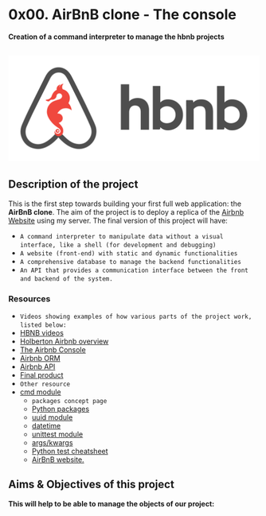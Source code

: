 # 0x00. AirBnB clone - The console
**Creation of a command interpreter to manage the hbnb projects**
## <p align="center">![alt text](https://github.com/Dikachis/AirBnB_clone/blob/main/web_static/images/65f4a1dd9c51265f49d0.png?raw=true)</p>
## Description of the project
This is the first step towards building your first full web application: the **AirBnB clone**. The aim of the project is to deploy a replica of the [Airbnb Website](https://www.airbnb.com/) using my server. The final version of this project will have:
- ```A command interpreter to manipulate data without a visual interface, like a shell (for development and debugging)```
- ```A website (front-end) with static and dynamic functionalities```
- ```A comprehensive database to manage the backend functionalities```
- ```An API that provides a communication interface between the front and backend of the system.```
### Resources
* ```Videos showing examples of how various parts of the project work, listed below:```
* [HBNB videos](https://www.youtube.com/playlist?list=PLlLHfkTcnvmPOp6jv_89tRpJUMFrP-Wbi)
* [Holberton Airbnb overview](https://www.youtube.com/watch?v=QTwmCB_AWqI)
* [The Airbnb Console](https://www.youtube.com/watch?v=jeJwRB33YNg)
* [Airbnb ORM](https://www.youtube.com/watch?v=ZwCD8cNZk9U)
* [Airbnb API](https://www.youtube.com/watch?v=LrQhULlFJdU)
* [Final product](https://www.youtube.com/watch?v=m-cfupVumos)
* ```Other resource```
* [cmd module](https://docs.python.org/3.8/library/cmd.html)
    * ```packages concept page```
    * [Python packages](https://docs.python.org/3.4/tutorial/modules.html#packages)
    * [uuid module](https://docs.python.org/3.8/library/uuid.html)
    * [datetime](https://docs.python.org/3.8/library/datetime.html)
    * [unittest module](https://docs.python.org/3.8/library/unittest.html#module-unittest)
    * [args/kwargs](https://yasoob.me/2013/08/04/args-and-kwargs-in-python-explained/)
    * [Python test cheatsheet](https://www.pythonsheets.com/notes/python-tests.html)
    * [ AirBnB website.](https://www.airbnb.com/)

## Aims & Objectives of this project
**This will help to be able to manage the objects of our project:**
